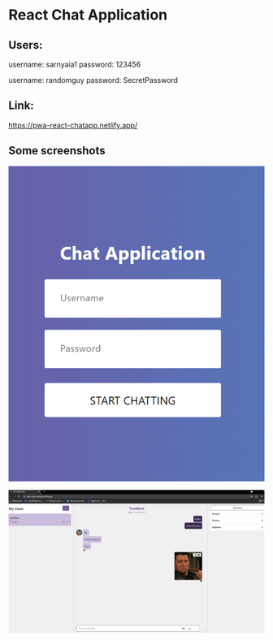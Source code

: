 ﻿# React Chat Application

## Users:
username: sarnyaia1
password: 123456

username: randomguy
password: SecretPassword


## Link:

https://pwa-react-chatapp.netlify.app/

## Some screenshots

![This is an img](screenshot2.PNG)

![This is an img](screenshot.PNG)
